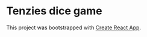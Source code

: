 # Tenzies dice game

This project was bootstrapped with [Create React App](https://github.com/facebook/create-react-app).
